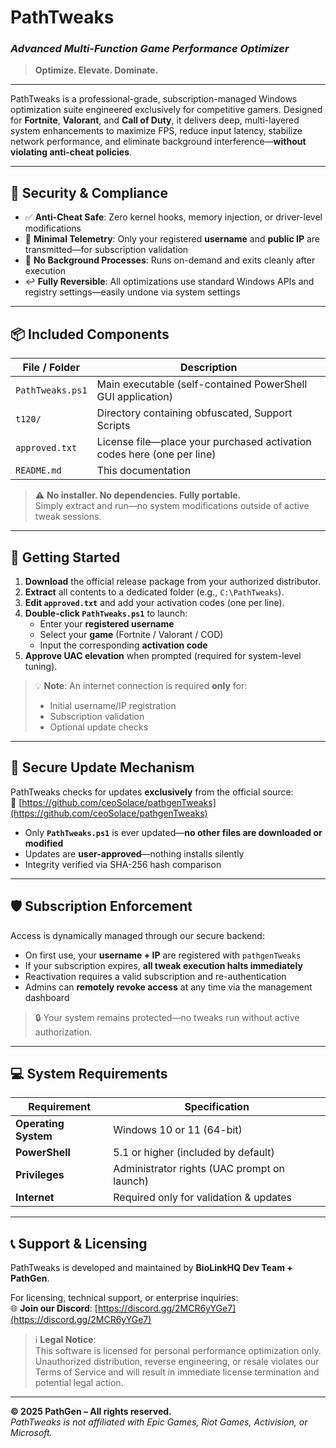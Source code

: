 # **PathTweaks**  
### *Advanced Multi-Function Game Performance Optimizer*  
> **Optimize. Elevate. Dominate.**

---

PathTweaks is a professional-grade, subscription-managed Windows optimization suite engineered exclusively for competitive gamers. Designed for **Fortnite**, **Valorant**, and **Call of Duty**, it delivers deep, multi-layered system enhancements to maximize FPS, reduce input latency, stabilize network performance, and eliminate background interference—**without violating anti-cheat policies**.

---

## 🔐 **Security & Compliance**

- ✅ **Anti-Cheat Safe**: Zero kernel hooks, memory injection, or driver-level modifications  
- 📡 **Minimal Telemetry**: Only your registered **username** and **public IP** are transmitted—for subscription validation  
- 🧹 **No Background Processes**: Runs on-demand and exits cleanly after execution  
- ↩️ **Fully Reversible**: All optimizations use standard Windows APIs and registry settings—easily undone via system settings  

---

## 📦 **Included Components**

| File / Folder      | Description |
|--------------------|-------------|
| `PathTweaks.ps1`   | Main executable (self-contained PowerShell GUI application) |
| `t120/`            | Directory containing obfuscated, Support Scripts |
| `approved.txt`     | License file—place your purchased activation codes here (one per line) |
| `README.md`        | This documentation |

> ⚠️ **No installer. No dependencies. Fully portable.**  
> Simply extract and run—no system modifications outside of active tweak sessions.

---

## 🚀 **Getting Started**

1. **Download** the official release package from your authorized distributor.  
2. **Extract** all contents to a dedicated folder (e.g., `C:\PathTweaks`).  
3. **Edit `approved.txt`** and add your activation codes (one per line).  
4. **Double-click `PathTweaks.ps1`** to launch:  
   - Enter your **registered username**  
   - Select your **game** (Fortnite / Valorant / COD)  
   - Input the corresponding **activation code**  
5. **Approve UAC elevation** when prompted (required for system-level tuning).  

> 💡 **Note**: An internet connection is required **only** for:  
> - Initial username/IP registration  
> - Subscription validation  
> - Optional update checks  

---

## 🔁 **Secure Update Mechanism**

PathTweaks checks for updates **exclusively** from the official source:  
🔗 [https://github.com/ceoSolace/pathgenTweaks](https://github.com/ceoSolace/pathgenTweaks)

- Only **`PathTweaks.ps1`** is ever updated—**no other files are downloaded or modified**  
- Updates are **user-approved**—nothing installs silently  
- Integrity verified via SHA-256 hash comparison  

---

## 🛡️ **Subscription Enforcement**

Access is dynamically managed through our secure backend:

- On first use, your **username + IP** are registered with `pathgenTweaks`  
- If your subscription expires, **all tweak execution halts immediately**  
- Reactivation requires a valid subscription and re-authentication  
- Admins can **remotely revoke access** at any time via the management dashboard  

> 🔒 Your system remains protected—no tweaks run without active authorization.

---

## 💻 **System Requirements**

| Requirement               | Specification |
|--------------------------|---------------|
| **Operating System**     | Windows 10 or 11 (64-bit) |
| **PowerShell**           | 5.1 or higher (included by default) |
| **Privileges**           | Administrator rights (UAC prompt on launch) |
| **Internet**             | Required only for validation & updates |

---

## 📞 **Support & Licensing**

PathTweaks is developed and maintained by **BioLinkHQ Dev Team + PathGen**.

For licensing, technical support, or enterprise inquiries:  
🌐 **Join our Discord**: [https://discord.gg/2MCR6yYGe7](https://discord.gg/2MCR6yYGe7)

> ℹ️ **Legal Notice**:  
> This software is licensed for personal performance optimization only.  
> Unauthorized distribution, reverse engineering, or resale violates our Terms of Service and will result in immediate license termination and potential legal action.

---

**© 2025 PathGen – All rights reserved.**  
*PathTweaks is not affiliated with Epic Games, Riot Games, Activision, or Microsoft.*
